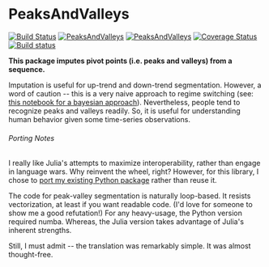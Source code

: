 PeaksAndValleys
===

[![Build Status](https://travis-ci.org/jbn/PeaksAndValleys.jl.svg?branch=master)](https://travis-ci.org/jbn/PeaksAndValleys.jl)
[![PeaksAndValleys](http://pkg.julialang.org/badges/PeaksAndValleys_0.3.svg)](http://pkg.julialang.org/?pkg=PeaksAndValleys&ver=release)
[![PeaksAndValleys](http://pkg.julialang.org/badges/PeaksAndValleys_0.4.svg)](http://pkg.julialang.org/?pkg=PeaksAndValleys&ver=nightly)
[![Coverage Status](https://coveralls.io/repos/jbn/PeaksAndValleys.jl/badge.svg?branch=master&service=github)](https://coveralls.io/github/jbn/PeaksAndValleys.jl?branch=master)
[![Build status](https://ci.appveyor.com/api/projects/status/097d6yxplrk8etp7?svg=true)](https://ci.appveyor.com/project/jbn/PeaksAndValleys-jl)


**This package imputes pivot points (i.e. peaks and valleys) from a sequence.**

Imputation is useful for up-trend and down-trend segmentation. However, a word 
of caution -- this is a very naive approach to regime switching 
(see: [this notebook for a bayesian approach](http://nbviewer.ipython.org/github/CamDavidsonPilon/Probabilistic-Programming-and-Bayesian-Methods-for-Hackers/blob/master/Chapter2_MorePyMC/Chapter2.ipynb)). 
Nevertheless, people tend to recognize peaks and valleys readily. So, it is 
useful for understanding human behavior given some time-series observations. 

###### Porting Notes

I really like Julia's attempts to maximize interoperability, rather than engage 
in language wars. Why reinvent the wheel, right? However, for this library, I 
chose to 
[port my existing Python package](https://github.com/jbn/ZigZag/) 
rather than reuse it.

The code for peak-valley segmentation is naturally loop-based. It resists 
vectorization, at least if you want readable code. (I'd love for someone 
to show me a good refutation!) For any heavy-usage, the Python version 
required numba. Whereas, the Julia version takes advantage of Julia's inherent 
strengths. 

Still, I must admit -- the translation was remarkably simple. It was almost 
thought-free.